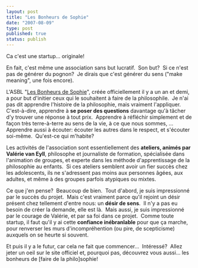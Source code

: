 ```yaml
---
layout: post
title: "Les Bonheurs de Sophie"
date: "2007-08-09"
type: post
published: true
status: publish
---
```


Ca c'est une startup... originale!

En fait, c'est même une association sans but lucratif.  Son but?  Si ce n'est pas de générer du pognon?  Je dirais que c'est générer du sens ("make meaning", une fois encore).

L'ASBL "[Les Bonheurs de Sophie](http://www.lesbonheursdesophie.be "Les Bonheurs de Sophie")", créée officiellement il y a un an et demi, a pour but d'initier ceux qui le souhaitent à faire de la philosophile.  Je n'ai pas dit apprendre l'histoire de la philosophie, mais vraiment l'appliquer.  C'est-à-dire, apprendre à **se poser des questions** davantage qu'à tâcher d'y trouver une réponse à tout prix.  Apprendre à réfléchir simplement et de façon très terre-à-terre au sens de la vie, à ce que nous sommes, ...  Apprendre aussi à écouter: écouter les autres dans le respect, et s'écouter soi-même.  Qu'est-ce qui m'habite?

Les activités de l'association sont essentiellement des **ateliers, animés par Valérie van Eyll**, philosophe et journaliste de formation, spécialisée dans l'animation de groupes, et experte dans les méthode d'apprentissage de la philosophie au enfants.  Si ces ateliers semblent avoir un fier succès chez les adolescents, ils ne s'adressent pas moins aux personnes âgées, aux adultes, et même à des groupes parfois atypiques ou mixtes.

Ce que j'en pense?  Beaucoup de bien.  Tout d'abord, je suis impressionné par le succès du projet.  Mais c'est vraiment parce qu'il rejoint un désir présent chez tellement d'entre nous: un **désir de sens**.  Il n'y a pas eu besoin de créer la demande, elle est là.  Mais aussi, je suis impressionné par le courage de Valérie, et par sa foi dans ce projet.  Comme toute startup, il faut qu'il y ai cette **confiance inébranlable** pour que ça marche, pour renverser les murs d'incompréhention (ou pire, de scepticisme) auxquels on se heurte si souvent.

Et puis il y a le futur, car cela ne fait que commencer...  Intéressé?  Allez jeter un oeil sur le site officiel et, pourquoi pas, découvrez vous aussi... les bonheurs de \[faire de la philo\]sophie!
